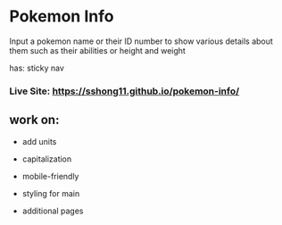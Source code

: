 # Pokemon Info
Input a pokemon name or their ID number to show various details about them such as their abilities or height and weight

has: sticky nav

### Live Site: https://sshong11.github.io/pokemon-info/

## work on:
* add units
* capitalization
* mobile-friendly
* styling for main

* additional pages